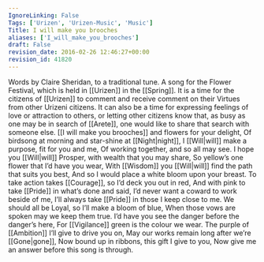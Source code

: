 ```yaml
---
IgnoreLinking: False
Tags: ['Urizen', 'Urizen-Music', 'Music']
Title: I will make you brooches
aliases: ['I_will_make_you_brooches']
draft: False
revision_date: 2016-02-26 12:46:27+00:00
revision_id: 41820
---
```


Words by Claire Sheridan, to a traditional tune. 
A song for the Flower Festival, which is held in [[Urizen]] in the [[Spring]]. It is a time for the citizens of [[Urizen]] to comment and receive comment on their Virtues from other Urizeni citizens. It can also be a time for expressing feelings of love or attraction to others, or letting other citizens know that, as busy as one may be in search of [[Arete]], one would like to share that search with someone else. 
[[I will make you brooches]] and flowers for your delight,
Of birdsong at morning and star-shine at [[Night|night]],
I [[Will|will]] make a purpose, fit for you and me,
Of working together, and so all may see.
I hope you [[Will|will]] Prosper, with wealth that you may share,
So yellow’s one flower that I’d have you wear,
With [[Wisdom]] you [[Will|will]] find the path that suits you best,
And so I would place a white bloom upon your breast. 
To take action takes [[Courage]], so I’d deck you out in red, 
And with pink to take [[Pride]] in what’s done and said,
I’d never want a coward to work beside of me, 
I’ll always take [[Pride]] in those I keep close to me.
We should all be Loyal, so I’ll make a bloom of blue,
When those vows are spoken may we keep them true.
I’d have you see the danger before the danger’s here,
For [[Vigilance]] green is the colour we wear. 
The purple of [[Ambition]] I’ll give to drive you on,
May our works remain long after we’re [[Gone|gone]],
Now bound up in ribbons, this gift I give to you, 
Now give me an answer before this song is through.